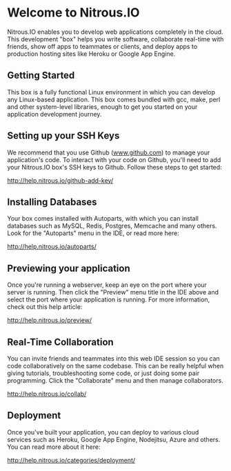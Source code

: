# Welcome to Nitrous.IO

Nitrous.IO enables you to develop web applications completely in the
cloud. This development "box" helps you write software, collaborate
real-time with friends, show off apps to teammates or clients, and
deploy apps to production hosting sites like Heroku or Google App
Engine.

## Getting Started

This box is a fully functional Linux environment in which you can
develop any Linux-based application. This box comes bundled with gcc,
make, perl and other system-level libraries, enough to get you started
on your application development journey.


## Setting up your SSH Keys

We recommend that you use Github (www.github.com) to manage your
application's code. To interact with your code on Github, you'll need to
add your Nitrous.IO box's SSH keys to Github.  Follow these steps to get
started:

http://help.nitrous.io/github-add-key/

## Installing Databases

Your box comes installed with Autoparts, with which you can install
databases such as MySQL, Redis, Postgres, Memcache and many others.
Look for the "Autoparts" menu in the IDE, or read more here:

http://help.nitrous.io/autoparts/

## Previewing your application

Once you're running a webserver, keep an eye on the port where your
server is running.  Then click the "Preview" menu title in the IDE above
and select the port where your application is running. For more
information, check out this help article:

http://help.nitrous.io/preview/

## Real-Time Collaboration

You can invite friends and teammates into this web IDE session so you
can code collaboratively on the same codebase.  This can be really
helpful when giving tutorials, troubleshooting some code, or just doing
some pair programming.  Click the "Collaborate" menu and then manage
collaborators.

http://help.nitrous.io/collab/

## Deployment

Once you've built your application, you can deploy to various
cloud services such as Heroku, Google App Engine, Nodejitsu, Azure and
others.  You can read more about it here:

http://help.nitrous.io/categories/deployment/
